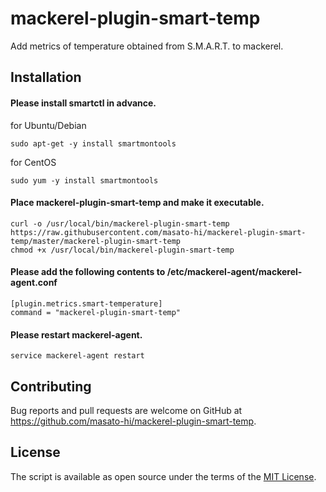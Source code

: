 # mackerel-plugin-smart-temp
Add metrics of temperature obtained from S.M.A.R.T. to mackerel.

## Installation
#### Please install smartctl in advance.
for Ubuntu/Debian
```
sudo apt-get -y install smartmontools
```
for CentOS
```
sudo yum -y install smartmontools
```

#### Place mackerel-plugin-smart-temp and make it executable.
```
curl -o /usr/local/bin/mackerel-plugin-smart-temp https://raw.githubusercontent.com/masato-hi/mackerel-plugin-smart-temp/master/mackerel-plugin-smart-temp
chmod +x /usr/local/bin/mackerel-plugin-smart-temp
```

#### Please add the following contents to /etc/mackerel-agent/mackerel-agent.conf
```
[plugin.metrics.smart-temperature]
command = "mackerel-plugin-smart-temp"
```

#### Please restart mackerel-agent.
```
service mackerel-agent restart
```


## Contributing

Bug reports and pull requests are welcome on GitHub at https://github.com/masato-hi/mackerel-plugin-smart-temp.


## License

The script is available as open source under the terms of the [MIT License](http://opensource.org/licenses/MIT).

